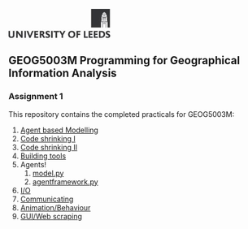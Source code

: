 ![University of Leeds](images/uol.jpg)

## GEOG5003M Programming for Geographical Information Analysis
### Assignment 1

This repository contains the completed practicals for GEOG5003M:
1. [Agent based Modelling](src/1-agent-based-modelling.py)
1. [Code shrinking I](src/2-code-shrinking-I.py)
1. [Code shrinking II](src/3-code-shrinking-II.py)
1. [Building tools](src/4-building-tools.py)
1. Agents!
    1. [model.py](src/agents/model.py)
    1. [agentframework.py](src/agents/agentframework.py)
1. [I/O](src/6-io.py)
1. [Communicating](src/7-communicating.py)
1. [Animation/Behaviour](src/8-animation-behaviour.py)
1. [GUI/Web scraping](src/9-gui-webscraping.py)

